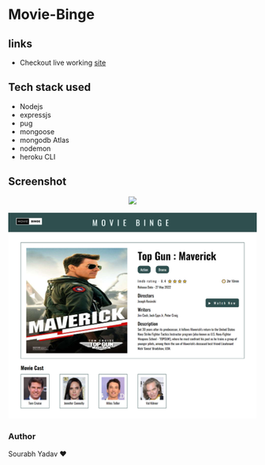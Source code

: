 # Movie-Binge

## links
 - Checkout live working [site](https://moviebingeapp.herokuapp.com/)  
## Tech stack used  
 - Nodejs
 - expressjs
 - pug
 - mongoose
 - mongodb Atlas
 - nodemon
 - heroku CLI
 
## Screenshot
<p align = "center">
  <img src = "./image/image-1.jpg">
</p>

<p align = "center">
  <img src = "./image/image-2.jpg">
</p>  

 
### Author
Sourabh Yadav ❤
